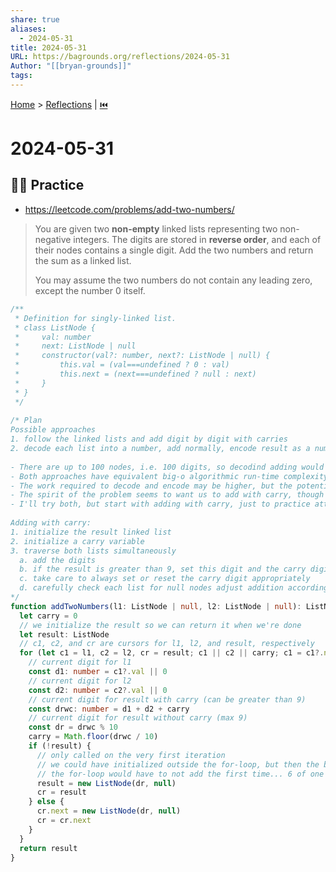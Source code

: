 ```yaml
---  
share: true  
aliases:  
  - 2024-05-31  
title: 2024-05-31  
URL: https://bagrounds.org/reflections/2024-05-31  
Author: "[[bryan-grounds]]"  
tags:   
---  
```

[Home](../index.md) > [Reflections](./index.md) | [⏮️](./2024-05-30.md)  
# 2024-05-31  
## 🏋🏻 Practice  
  
- https://leetcode.com/problems/add-two-numbers/  
> You are given two **non-empty** linked lists representing two non-negative integers. The digits are stored in **reverse order**, and each of their nodes contains a single digit. Add the two numbers and return the sum as a linked list.  
>  
> You may assume the two numbers do not contain any leading zero, except the number 0 itself.  
```ts  
/**  
 * Definition for singly-linked list.  
 * class ListNode {  
 *     val: number  
 *     next: ListNode | null  
 *     constructor(val?: number, next?: ListNode | null) {  
 *         this.val = (val===undefined ? 0 : val)  
 *         this.next = (next===undefined ? null : next)  
 *     }  
 * }  
 */  
  
/* Plan  
Possible approaches  
1. follow the linked lists and add digit by digit with carries  
2. decode each list into a number, add normally, encode result as a number  
  
- There are up to 100 nodes, i.e. 100 digits, so decodind adding would require big ints if it works at all.  
- Both approaches have equivalent big-o algorithmic run-time complexity: O(N)  
- The work required to decode and encode may be higher, but the potential for bugs in addition is lower  
- The spirit of the problem seems to want us to add with carry, though that could just be a framing bias  
- I'll try both, but start with adding with carry, just to practice attention to detail  
  
Adding with carry:  
1. initialize the result linked list  
2. initialize a carry variable  
3. traverse both lists simultaneously  
  a. add the digits  
  b. if the result is greater than 9, set this digit and the carry digit appropriately  
  c. take care to always set or reset the carry digit appropriately  
  d. carefully check each list for null nodes adjust addition accordingly  
*/  
function addTwoNumbers(l1: ListNode | null, l2: ListNode | null): ListNode | null {  
  let carry = 0  
  // we initialize the result so we can return it when we're done  
  let result: ListNode  
  // c1, c2, and cr are cursors for l1, l2, and result, respectively  
  for (let c1 = l1, c2 = l2, cr = result; c1 || c2 || carry; c1 = c1?.next, c2 = c2?.next) {  
    // current digit for l1  
    const d1: number = c1?.val || 0  
    // current digit for l2  
    const d2: number = c2?.val || 0  
    // current digit for result with carry (can be greater than 9)  
    const drwc: number = d1 + d2 + carry  
    // current digit for result without carry (max 9)  
    const dr = drwc % 10  
    carry = Math.floor(drwc / 10)  
    if (!result) {  
      // only called on the very first iteration  
      // we could have initialized outside the for-loop, but then the bookkeeping inside  
      // the for-loop would have to not add the first time... 6 of one half dozen of the other  
      result = new ListNode(dr, null)  
      cr = result  
    } else {  
      cr.next = new ListNode(dr, null)  
      cr = cr.next  
    }  
  }  
  return result  
}  
```  
